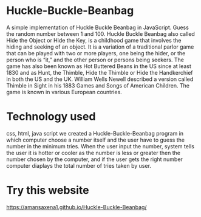 # Huckle-Buckle-Beanbag
A simple implementation of Huckle Buckle Beanbag in JavaScript. Guess the random number between 1 and 100.
Huckle Buckle Beanbag also called Hide the Object or Hide the Key, is a childhood game that involves the hiding and seeking of an object. It is a variation of a traditional parlor game that can be played with two or more players, one being the hider, or the person who is “it,” and the other person or persons being seekers. The game has also been known as Hot Buttered Beans in the US since at least 1830 and as Hunt, the Thimble, Hide the Thimble or Hide the Handkerchief in both the US and the UK. William Wells Newell described a version called Thimble in Sight in his 1883 Games and Songs of American Children. The game is known in various European countries.


# Technology used
css, html, java script
we created a Huckle-Buckle-Beanbag program in which computer choose a number itself and the user have to guess the number in the minimum tries. When the user input the number, system tells the user it is hotter or cooler as the number is less or greater then the number chosen by the computer, and if the user gets the right number computer diaplays the total number of tries taken by user.

# Try this website
https://amansaxena1.github.io/Huckle-Buckle-Beanbag/
